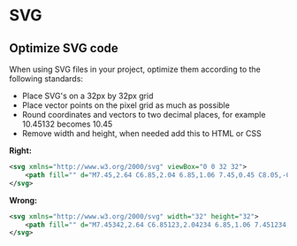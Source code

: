 # SVG

## Optimize SVG code
When using SVG files in your project, optimize them according to the following standards:
- Place SVG's on a 32px by 32px grid
- Place vector points on the pixel grid as much as possible
- Round coordinates and vectors to two decimal places, for example 10.45132 becomes 10.45
- Remove width and height, when needed add this to HTML or CSS

**Right:**
```svg
<svg xmlns="http://www.w3.org/2000/svg" viewBox="0 0 32 32">
	<path fill="" d="M7.45,2.64 C6.85,2.04 6.85,1.06 7.45,0.45 C8.05,-0.15 9.02,-0.15 9.62,0.45 L25,16 L9.62,31.55 C9.02,32.15 8.05,32.15 7.45,31.55 C6.85,30.94 6.85,29.96 7.45,29.36 L20.67,16 L7.45,2.64 Z"/>
</svg>
```

**Wrong:**
```svg
<svg xmlns="http://www.w3.org/2000/svg" width="32" height="32">
	<path fill="" d="M7.45342,2.64 C6.85123,2.04234 6.85,1.06 7.451234,0.451234 C8.051231,-0.1534 9.02,-0.1523 9.62,0.45479 L25,16125 L9.62,31.55234 C9.02,32.15 8.05,32.15 7.45,31.55234 C6.85,30.944356 6.85,29.964536 7.45,29.36859 L20.67,16241 L7.45,2.64327 Z"/>
</svg>
```